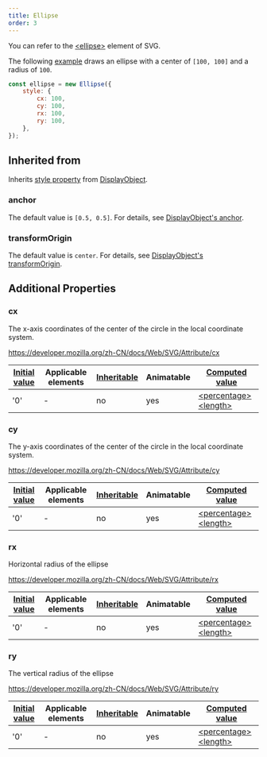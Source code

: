 ```yaml
---
title: Ellipse
order: 3
---
```


You can refer to the [\<ellipse\>](https://developer.mozilla.org/zh-CN/docs/Web/SVG/Element/ellipse) element of SVG.

The following [example](/en/examples/shape#ellipse) draws an ellipse with a center of `[100, 100]` and a radius of `100`.

```js
const ellipse = new Ellipse({
    style: {
        cx: 100,
        cy: 100,
        rx: 100,
        ry: 100,
    },
});
```

## Inherited from

Inherits [style property](/en/docs/api/basic/display-object#drawing-properties) from [DisplayObject](/en/docs/api/basic/display-object).

### anchor

The default value is `[0.5, 0.5]`. For details, see [DisplayObject's anchor](/en/docs/api/basic/display-object#anchor).

### transformOrigin

The default value is `center`. For details, see [DisplayObject's transformOrigin](/en/docs/api/basic/display-object#transformOrigin).

## Additional Properties

### cx

The x-axis coordinates of the center of the circle in the local coordinate system.

https://developer.mozilla.org/zh-CN/docs/Web/SVG/Attribute/cx

| [Initial value](/en/docs/api/css/css-properties-values-api#initial-value) | Applicable elements | [Inheritable](/en/docs/api/css/inheritance) | Animatable | [Computed value](/en/docs/api/css/css-properties-values-api#computed-value)                                                             |
| ------------------------------------------------------------------------- | ------------------- | ------------------------------------------- | ---------- | --------------------------------------------------------------------------------------------------------------------------------------- |
| '0'                                                                       | -                   | no                                          | yes        | [\<percentage\>](/en/docs/api/css/css-properties-values-api#percentage) [\<length\>](/en/docs/api/css/css-properties-values-api#length) |

### cy

The y-axis coordinates of the center of the circle in the local coordinate system.

https://developer.mozilla.org/zh-CN/docs/Web/SVG/Attribute/cy

| [Initial value](/en/docs/api/css/css-properties-values-api#initial-value) | Applicable elements | [Inheritable](/en/docs/api/css/inheritance) | Animatable | [Computed value](/en/docs/api/css/css-properties-values-api#computed-value)                                                             |
| ------------------------------------------------------------------------- | ------------------- | ------------------------------------------- | ---------- | --------------------------------------------------------------------------------------------------------------------------------------- |
| '0'                                                                       | -                   | no                                          | yes        | [\<percentage\>](/en/docs/api/css/css-properties-values-api#percentage) [\<length\>](/en/docs/api/css/css-properties-values-api#length) |

### rx

Horizontal radius of the ellipse

https://developer.mozilla.org/zh-CN/docs/Web/SVG/Attribute/rx

| [Initial value](/en/docs/api/css/css-properties-values-api#initial-value) | Applicable elements | [Inheritable](/en/docs/api/css/inheritance) | Animatable | [Computed value](/en/docs/api/css/css-properties-values-api#computed-value)                                                             |
| ------------------------------------------------------------------------- | ------------------- | ------------------------------------------- | ---------- | --------------------------------------------------------------------------------------------------------------------------------------- |
| '0'                                                                       | -                   | no                                          | yes        | [\<percentage\>](/en/docs/api/css/css-properties-values-api#percentage) [\<length\>](/en/docs/api/css/css-properties-values-api#length) |

### ry

The vertical radius of the ellipse

https://developer.mozilla.org/zh-CN/docs/Web/SVG/Attribute/ry

| [Initial value](/en/docs/api/css/css-properties-values-api#initial-value) | Applicable elements | [Inheritable](/en/docs/api/css/inheritance) | Animatable | [Computed value](/en/docs/api/css/css-properties-values-api#computed-value)                                                             |
| ------------------------------------------------------------------------- | ------------------- | ------------------------------------------- | ---------- | --------------------------------------------------------------------------------------------------------------------------------------- |
| '0'                                                                       | -                   | no                                          | yes        | [\<percentage\>](/en/docs/api/css/css-properties-values-api#percentage) [\<length\>](/en/docs/api/css/css-properties-values-api#length) |
